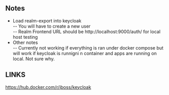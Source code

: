 ## Notes
- Load realm-export into keycloak  
-- You will have to create a new user  
-- Realm Frontend URL should be http://localhost:9000/auth/  for local host testing
- Other notes  
-- Currently not working if everything is ran under docker compose but will work if keycloak is runnigni n container and apps are running on local. Not sure why.  

## LINKS  
https://hub.docker.com/r/jboss/keycloak  
